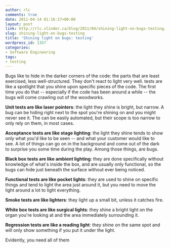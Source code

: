 ```yaml
---
author: rlc
comments: true
date: 2011-04-14 01:16:17+00:00
layout: post
link: http://rlc.vlinder.ca/blog/2011/04/shining-light-on-bugs-testing/
slug: shining-light-on-bugs-testing
title: 'Shining light on bugs: testing'
wordpress_id: 1357
categories:
- Software Engineering
tags:
- testing
---
```


Bugs like to hide in the darker corners of the code: the parts that are least exercised, less well-structured. They don't react to light very well. tests are like a spotlight that you shine upon specific pieces of the code. The first time you do that -- especially if the code has been around a while -- the bugs will come crawling out of the woodworks.
<!--more-->
**Unit tests are like laser pointers**: the light they shine is bright, but narrow. A bug can be hiding right next to the spot you're shining on and you might never see it. The can be easily automated, but their scope is too narrow to only rely on them, in most cases.

**Acceptance tests are like stage lighting**: the light they shine tends to show only what you'd like to be seen -- and what your customer would like to see. A lot of things can go on in the background and come out of the dark to surprise you some time during the play. Among those things, are bugs.

**Black box tests are like ambient lighting**: they are done specifically without knowledge of what's inside the box, and are usually only functional, so the bugs can hide just beneath the surface without ever being noticed.

**Functional tests are like pocket lights**: they are used to shine on specific things and tend to light the area just around it, but you need to move the light around a lot to light everything.

**Smoke tests are like lighters**: they light up a small bit, unless it catches fire.

**White box tests are like surgical lights**: they shine a bright light on the organ you're looking at and the area immediately surrounding it.

**Regression tests are like a reading light**: they shine on the same spot and will only show something if you put it under the light.

Evidently, you need all of them
